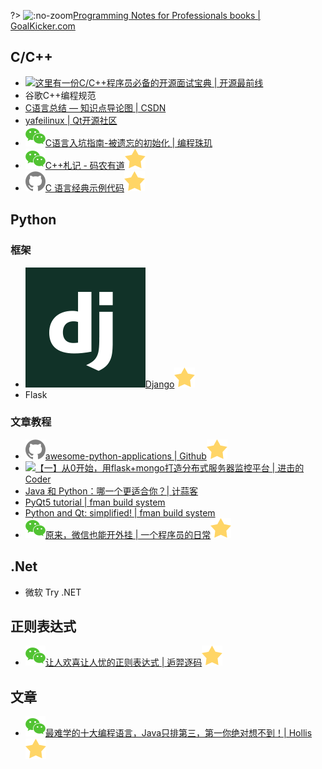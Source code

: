 ?> ![](https://notes.abelsu7.top/_media/program.svg ':no-zoom')[Programming Notes for Professionals books | GoalKicker.com](https://goalkicker.com/)

## C/C++

- [![](https://notes.abelsu7.top/_media/star.svg)这里有一份C/C++程序员必备的开源面试宝典 | 开源最前线](https://mp.weixin.qq.com/s/madBBLK7mSHbMe_XbHzHRg)
- 谷歌C++编程规范
- [C语言总结 — 知识点导论图 | CSDN](https://blog.csdn.net/Dawn_sf/article/details/78934875)
- [yafeilinux | Qt开源社区](http://www.qter.org/)
- [![](logo/wechat.svg)C语言入坑指南-被遗忘的初始化 | 编程珠玑](https://mp.weixin.qq.com/s?__biz=MzI2OTA3NTk3Ng==&mid=2649284087&idx=1&sn=79f48f41712b19f806e79bce1084f0ec&chksm=f2f9ae90c58e27867220b81940ad03b1b6defe46ba3ffcec85c9cf69e68b36629afa96e09869&scene=21#wechat_redirect)
- [![](logo/wechat.svg)C++札记 - 码农有道![](logo/star.svg)](https://mp.weixin.qq.com/s/OzpgmcCjabT7bKPf1txK4g)
- [![](logo/github.svg)C 语言经典示例代码![](logo/star.svg)](https://github.com/Mzzopublic/C/tree/master/经典示例)

## Python

### 框架

- [![](logo/django.png ':size=16')Django![](logo/star.svg)](https://www.djangoproject.com)
- Flask

### 文章教程

- [![](logo/github.svg)awesome-python-applications | Github![](logo/star.svg)](https://github.com/mahmoud/awesome-python-applications)
- [![](https://notes.abelsu7.top/_media/star.svg)【一】从0开始，用flask+mongo打造分布式服务器监控平台 | 进击的 Coder](https://mp.weixin.qq.com/s/eczCDetrveBBOwgrev0upw)
- [Java 和 Python：哪一个更适合你？| 计蒜客](https://mp.weixin.qq.com/s?__biz=MjM5NTI5NTAzNg==&mid=2656331406&idx=1&sn=8523c4c3a006d44a9c9bdb78f65b81f1)
- [PyQt5 tutorial | fman build system](https://build-system.fman.io/pyqt5-tutorial)
- [Python and Qt: simplified! | fman build system](https://build-system.fman.io)
- [![](logo/wechat.svg)原来，微信也能开外挂 | 一个程序员的日常![](logo/star.svg)](https://mp.weixin.qq.com/s/QGHtwpQofipw81b9z9uEFQ)

## .Net

- 微软 Try .NET

## 正则表达式

- [![](logo/wechat.svg)让人欢喜让人忧的正则表达式 | 逅羿逐码![](logo/star.svg)](https://mp.weixin.qq.com/s/-4P4OM5JOKSeg58VLPHiFA)

## 文章

- [![](logo/wechat.svg)最难学的十大编程语言，Java只排第三，第一你绝对想不到！| Hollis![](logo/star.svg)](https://mp.weixin.qq.com/s/HWFF6swHdLz-KV6HUBJSHw)
